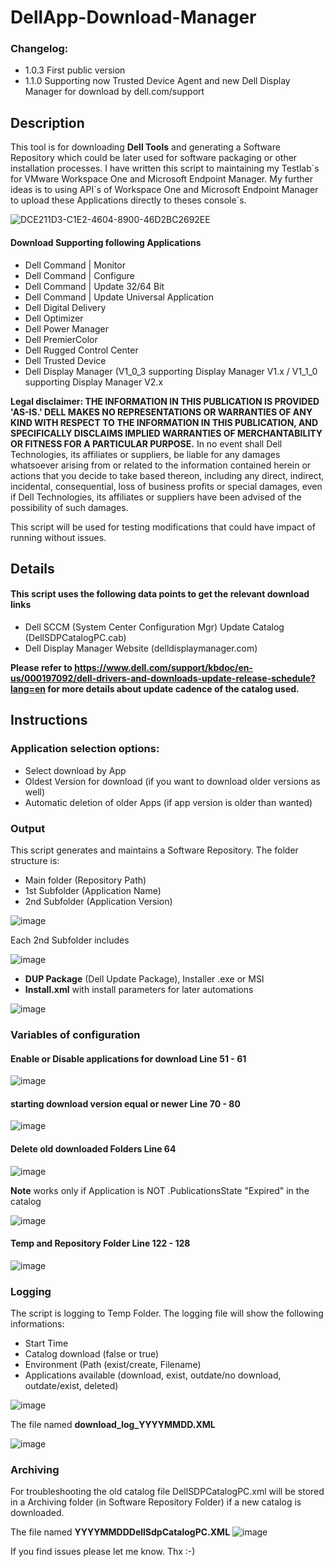 # DellApp-Download-Manager 

### Changelog:
- 1.0.3  First public version
- 1.1.0 Supporting now Trusted Device Agent and new Dell Display Manager for download by dell.com/support

## Description 

This tool is for downloading **Dell Tools** and generating a Software Repository which could be later used for software packaging or other installation processes. I have written this script to maintaining my Testlab´s for VMware Workspace One and Microsoft Endpoint Manager. My further ideas is to using API´s of Workspace One and Microsoft Endpoint Manager to upload these Applications directly to theses console´s. 


![DCE211D3-C1E2-4604-8900-46D2BC2692EE](https://user-images.githubusercontent.com/99394991/196415769-6c3bb70b-1612-478b-8147-69affc89d59d.GIF)


#### Download Supporting following Applications 

- Dell Command | Monitor 
- Dell Command | Configure 
- Dell Command | Update 32/64 Bit 
- Dell Command | Update Universal Application 
- Dell Digital Delivery 
- Dell Optimizer 
- Dell Power Manager 
- Dell PremierColor 
- Dell Rugged Control Center 
- Dell Trusted Device
- Dell Display Manager (V1_0_3 supporting Display Manager V1.x / V1_1_0 supporting Display Manager V2.x


**Legal disclaimer: THE INFORMATION IN THIS PUBLICATION IS PROVIDED 'AS-IS.' DELL MAKES NO REPRESENTATIONS OR WARRANTIES OF ANY KIND WITH RESPECT TO THE INFORMATION IN THIS PUBLICATION, AND SPECIFICALLY DISCLAIMS IMPLIED WARRANTIES OF MERCHANTABILITY OR FITNESS FOR A PARTICULAR PURPOSE.** In no event shall Dell Technologies, its affiliates or suppliers, be liable for any damages whatsoever arising from or related to the information contained herein or actions that you decide to take based thereon, including any direct, indirect, incidental, consequential, loss of business profits or special damages, even if Dell Technologies, its affiliates or suppliers have been advised of the possibility of such damages. 

This script will be used for testing modifications that could have impact of running without issues. 

## Details 

#### This script uses the following data points to get the relevant download links 

- Dell SCCM (System Center Configuration Mgr) Update Catalog (DellSDPCatalogPC.cab) 
- Dell Display Manager Website (delldisplaymanager.com) 

**Please refer to https://www.dell.com/support/kbdoc/en-us/000197092/dell-drivers-and-downloads-update-release-schedule?lang=en for more details about update cadence of the catalog used.**

## Instructions 

### Application selection options: 

- Select download by App 
- Oldest Version for download (if you want to download older versions as well) 
- Automatic deletion of older Apps (if app version is older than wanted) 

### Output 
This script generates and maintains a Software Repository. The folder structure is: 

- Main folder (Repository Path) 
- 1st Subfolder (Application Name) 
- 2nd Subfolder (Application Version) 

![image](https://user-images.githubusercontent.com/99394991/167096958-5ab43d4a-35ff-4fc5-84b9-aa0cb47f02ea.png)

Each 2nd Subfolder includes 

![image](https://user-images.githubusercontent.com/99394991/167092419-74566301-127b-459a-806a-555d69357734.png)

- **DUP Package** (Dell Update Package), Installer .exe or MSI 
- **Install.xml** with install parameters for later automations 

![image](https://user-images.githubusercontent.com/99394991/167092334-32ec0c83-8b2e-47e6-a848-dfea7854f1b1.png)


### Variables of configuration 

#### **Enable or Disable applications for download** Line 51 - 61

![image](https://user-images.githubusercontent.com/99394991/167098249-7e5005f4-8668-403d-a714-ac3eaeefc5af.png)

 
#### **starting download version equal or newer** Line 70 - 80 

![image](https://user-images.githubusercontent.com/99394991/167102379-c06b727f-660a-49d0-ba1a-6b2788b18fec.png)

#### **Delete old downloaded Folders** Line 64

![image](https://user-images.githubusercontent.com/99394991/167101838-38a4e8f9-8289-46ad-9eab-1210f8fda383.png)

**Note** works only if Application is NOT .PublicationsState "Expired" in the catalog

![image](https://user-images.githubusercontent.com/99394991/167109524-ef6b66a3-1da3-4619-91d6-0082f8320e81.png)
 
#### **Temp and Repository Folder** Line 122 - 128 

![image](https://user-images.githubusercontent.com/99394991/167102887-c14eaf50-bb64-438e-a25f-be40af893283.png)
 

 
### Logging 

The script is logging to Temp Folder. The logging file will show the following informations:

- Start Time
- Catalog download (false or true)
- Environment (Path (exist/create, Filename)
- Applications available (download, exist, outdate/no download, outdate/exist, deleted)

![image](https://user-images.githubusercontent.com/99394991/167110860-3c732b22-60f0-4158-ab59-dfe159277de2.png)


The file named **download_log_YYYYMMDD.XML**

![image](https://user-images.githubusercontent.com/99394991/167092062-b2ebe782-7cce-4288-b41e-bc49f3bef51b.png)


### Archiving 
For troubleshooting the old catalog file DellSDPCatalogPC.xml will be stored in a Archiving folder (in Software Repository Folder) if a new catalog is downloaded.

The file named **YYYYMMDDDellSdpCatalogPC.XML**
![image](https://user-images.githubusercontent.com/99394991/167093085-77973550-3313-49ff-8c0b-ad91f488ff78.png)

If you find issues please let me know. Thx :-)

